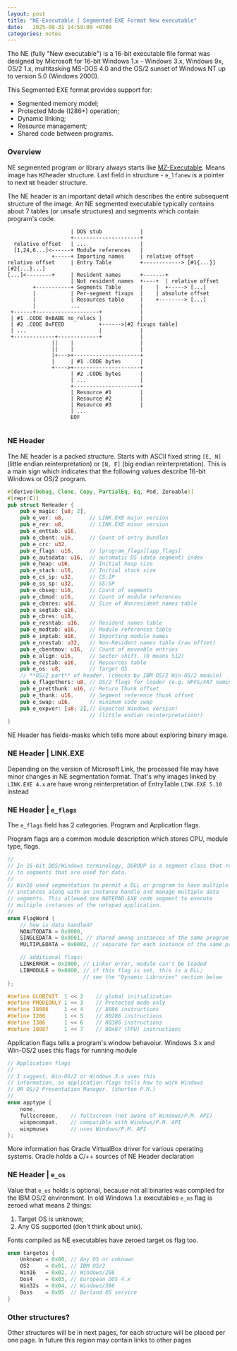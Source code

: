 ```yaml
---
layout: post
title: "NE-Executable | Segmented EXE Format New executable"
date:   2025-08-31 14:59:00 +0700
categories: notes 
---
```


The NE (fully "New executable") is a 16-bit executable file format was designed by Microsoft for 16-bit Windows 1.x - Windows 3.x, Windows 9x, OS/2 1.x, multitasking MS-DOS 4.0 and the OS/2 sunset of Windows NT up to version 5.0 (Windows 2000).

This Segmented EXE format provides support for:
 - Segmented memory model;
 - Protected Mode (I286+) operation;
 - Dynamic linking;
 - Resource management; 
 - Shared code between programs.

### Overview

NE segmented program or library always starts like [MZ-Executable](https://alexeytolstopyatov.github.io/notes/2025/08/14/mz.html).
Means image has `MZ`header structure. Last field in structure - `e_lfanew`
is a pointer to next `NE` header structure.

The NE header is an important detail which describes the entire subsequent structure of the image. An NE segmented executable typically contains about 7 tables (or unsafe structures) and segments which contain program's code.

```
                    | DOS stub            |
                    +---------------------+
  relative offset   | ...                 |
  [1,24,6...]<------+ Module references   |
              +-----+ Importing names     | relative offset
relative offset     | Entry Table         +------------> [#1{...}][#2{...}...]
[...]<--------+     | Resident names      +-------+
                    | Not resident names  +----+  | relative offset
        +-----------+ Segments Table      |    |  +-----> [...]
        |           | Per-segment fixups  |    | absolute offset
        |           | Resources table     |    +--------> [...]
        |           ...                   |
 +------+--------------------+            |
 | #1 .CODE 0xBABE no_relocs |            |
 | #2 .CODE 0xFEED           +------>[#2 fixups table]
 | ...                       |            |
 +-------------+-------------+            |
              ||    |                     |
              ||    |                     |
              |+--->+---------------------+
              |     | #1 .CODE bytes      |
              +---->+---------------------+
                    | #2 .CODE bytes      |
                    | ...                 |
                    +---------------------+
                    | Resource #1         |
                    | Resource #2         |
                    | Resource #3         |
                    | ...
                    EOF
                    
```

### NE Header

The NE header is a packed structure. Starts with ASCII fixed string
`[E, N]` (little endian reinterpretation) or `[N, E]` (big endian reinterpretation). This is a main sign which indicates that the following values describe 16-bit Windows or OS/2 program.

```rust
#[derive(Debug, Clone, Copy, PartialEq, Eq, Pod, Zeroable)]
#[repr(C)]
pub struct NeHeader {
    pub e_magic: [u8; 2],
    pub e_ver: u8,        // LINK.EXE major version
    pub e_rev: u8,        // LINK.EXE minor version
    pub e_enttab: u16,
    pub e_cbent: u16,     // Count of entry bundles
    pub e_crc: u32,
    pub e_flags: u16,     // [program_flags][app_flags]
    pub e_autodata: u16,  // automatic DS (data segment) index
    pub e_heap: u16,      // Initial heap size
    pub e_stack: u16,     // Initial stack size 
    pub e_cs_ip: u32,     // CS:IP
    pub e_ss_sp: u32,     // SS:SP
    pub e_cbseg: u16,     // Count of segments
    pub e_cbmod: u16,     // Count of module references
    pub e_cbnres: u16,    // Size of Nonresident names table
    pub e_segtab: u16,
    pub e_cbres: u16, 
    pub e_resntab: u16,   // Resident names table
    pub e_modtab: u16,    // Module references table
    pub e_imptab: u16,    // Importing module names
    pub e_nrestab: u32,   // Non-Resident names table (raw offset)
    pub e_cbentmov: u16,  // Count of moveable entries 
    pub e_align: u16,     // Sector shift. (0 means 512)
    pub e_restab: u16,    // Resources table
    pub e_os: u8,         // Target OS
    // **OS/2 part** of header. (checks by IBM OS/2 Win-OS/2 module)
    pub e_flagothers: u8, // OS/2 flags for loader (e.g. HPFS/FAT naming) 
    pub e_pretthunk: u16, // Return Thunk offset
    pub e_thunk: u16,     // Segment reference thunk offset
    pub e_swap: u16,      // minimum code swap
    pub e_expver: [u8; 2],// Expected Windows version!
                          // (little endian reinterpretation!)
}
```

NE Header has fields-masks which tells more about
exploring binary image.

### NE Header | LINK.EXE

Depending on the version of Microsoft Link, the processed file may have minor changes in NE segmentation format. That's why images linked by `LINK.EXE 4.x`
are have wrong reinterpretation of EntryTable `LINK.EXE 5.10` instead

### NE Header | `e_flags`

The `e_flags` field has 2 categories. Program and Application flags.

Program flags are a common module description which stores
CPU, module type, flags.
```cpp
//
// In 16-bit DOS/Windows terminology, DGROUP is a segment class that referring
// to segments that are used for data.
//
// Win16 used segmentation to permit a DLL or program to have multiple
// instances along with an instance handle and manage multiple data
// segments. This allowed one NOTEPAD.EXE code segment to execute
// multiple instances of the notepad application.
//
enum FlagWord {
    // how is data handled?
    NOAUTODATA = 0x0000,
    SINGLEDATA = 0x0001, // shared among instances of the same program
    MULTIPLEDATA = 0x0002, // separate for each instance of the same program

    // additional flags:
    LINKERROR = 0x2000, // Linker error, module can't be loaded
    LIBMODULE = 0x8000, // if this flag is set, this is a DLL;
                        // see the "Dynamic Libraries" section below
};

#define GLOBINIT  1 << 2    // global initialization
#define PMODEONLY 1 << 3    // Protected mode only
#define I8086     1 << 4    // 8086 instructions
#define I286      1 << 5    // 80286 instructions
#define I386      1 << 6    // 80386 instructions
#define I8087     1 << 7    // 80x87 (FPU) instructions
```

Application flags tells a program's window behavoiur. Windows 3.x and Win-OS/2 uses this flags for running module

```cpp
// Application flags
// 
// I suggest, Win-OS/2 or Windows 3.x uses this 
// information, so application flags tells how to work Windows
// OR OS/2 Presentation Manager. (shorten P.M.) 
// 
enum apptype {
    none,
    fullscreeen,    // fullscreen (not aware of Windows/P.M. API)
    winpmcompat,    // compatible with Windows/P.M. API
    winpmuses       // uses Windows/P.M. API
};
```

More information has Oracle VirtualBox driver for various 
operating systems. Oracle holds a C/++ sources of NE Header declaration

### NE Header | `e_os`

Value that `e_os` holds is optional, because not all binaries
was compiled for the IBM OS/2 environment. 
In old Windows 1.x executables `e_os` flag is zeroed what means 2 things: 
1. Target OS is unknown;
2. Any OS supported (don't think about unix).

Fonts compiled as NE executables have zeroed target os flag too.

```rust
enum targetos {
    Unknown = 0x00, // Any OS or unknown
    OS2     = 0x01, // IBM OS/2
    Win16   = 0x02, // Windows/286
    Dos4    = 0x03, // European DOS 4.x
    Win32s  = 0x04, // Windows/386
    Boss    = 0x05  // Borland OS service
}
```

### Other structures?

Other structures will be in next pages, for each structure
will be placed per one page. In future this region may contain
links to other pages 